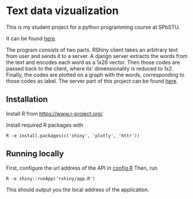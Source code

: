 # Text data vizualization

This is my student project for a python programming course at SPbSTU.

It can be found [here](https://timofeyev.shinyapps.io/textviz/).

The program consists of two parts. RShiny client takes an arbitrary text from user and sends it to a server. A django server extracts the words from the text and encodes each word as a 1x26 vector. Then those codes are passed back to the client, where its' dimensionality is reduced to 1x2. Finally, the codes are plotted on a graph with the words, corresponding to those codes as label. The server part of this project can be found [here](https://github.com/nineleven/textviz-server).

## Installation
Install R from https://www.r-project.org/

Install required R packages with
```
R -e install.packages(c('shiny', 'plotly', 'httr'))
```
## Running locally
First, configure the url address of the API in [config.R](rshiny/config.R)
Then, run
```
R -e shiny::runApp('rshiny/app.R')
```
This should output you the local address of the application.
